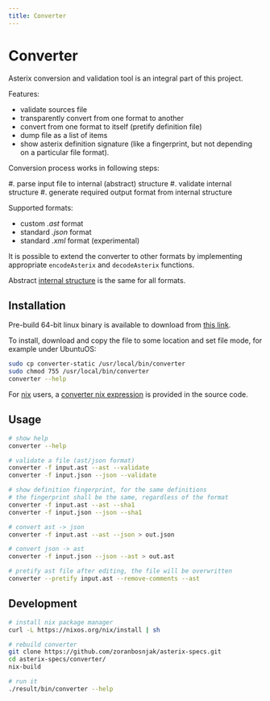 ```yaml
---
title: Converter
---
```


# Converter

Asterix conversion and validation tool is an integral part of this project.

Features:

* validate sources file
* transparently convert from one format to another
* convert from one format to itself (pretify definition file)
* dump file as a list of items
* show asterix definition signature (like a fingerprint, but not
  depending on a particular file format).

Conversion process works in following steps:

#. parse input file to internal (abstract) structure
#. validate internal structure
#. generate required output format from internal structure

Supported formats:

* custom *.ast* format
* standard *.json* format
* standard *.xml* format (experimental)

It is possible to extend the converter to other formats
by implementing appropriate `encodeAsterix` and `decodeAsterix` functions.

Abstract [internal structure](/struct.html) is the same for all formats.

## Installation

Pre-build 64-bit linux binary is available to download from
[this link](/bin/converter-static).

To install, download and copy the file to some location and set file mode,
for example under UbuntuOS:

```bash
sudo cp converter-static /usr/local/bin/converter
sudo chmod 755 /usr/local/bin/converter
converter --help
```

For [nix](https://nixos.org/) users,
a [converter nix expression](https://github.com/zoranbosnjak/asterix-specs/blob/master/converter/default.nix)
is provided in the source code.

## Usage

```bash
# show help
converter --help

# validate a file (ast/json format)
converter -f input.ast --ast --validate
converter -f input.json --json --validate

# show definition fingerprint, for the same definitions
# the fingerprint shall be the same, regardless of the format
converter -f input.ast --ast --sha1
converter -f input.json --json --sha1

# convert ast -> json
converter -f input.ast --ast --json > out.json

# convert json -> ast
converter -f input.json --json --ast > out.ast

# pretify ast file after editing, the file will be overwritten
converter --pretify input.ast --remove-comments --ast
```

## Development

```bash
# install nix package manager
curl -L https://nixos.org/nix/install | sh

# rebuild converter
git clone https://github.com/zoranbosnjak/asterix-specs.git
cd asterix-specs/converter/
nix-build

# run it
./result/bin/converter --help
```

